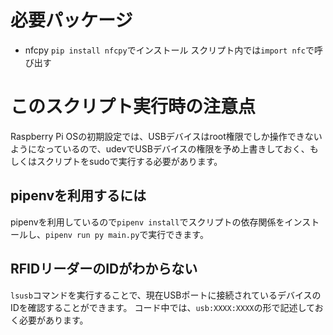 # 必要パッケージ

* nfcpy
`pip install nfcpy`でインストール
スクリプト内では`import nfc`で呼び出す

# このスクリプト実行時の注意点

Raspberry Pi OSの初期設定では、USBデバイスはroot権限でしか操作できないようになっているので、udevでUSBデバイスの権限を予め上書きしておく、もしくはスクリプトをsudoで実行する必要があります。

## pipenvを利用するには

pipenvを利用しているので`pipenv install`でスクリプトの依存関係をインストールし、`pipenv run py main.py`で実行できます。

## RFIDリーダーのIDがわからない

`lsusb`コマンドを実行することで、現在USBポートに接続されているデバイスのIDを確認することができます。
コード中では、`usb:XXXX:XXXX`の形で記述しておく必要があります。
